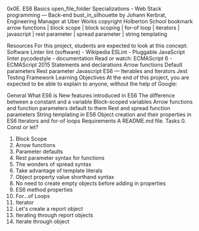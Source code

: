 0x0E. ES6 Basics
open_file_folder Specializations - Web Stack programming ― Back-end
bust_in_silhouette by Johann Kerbrat, Engineering Manager at Uber Works
copyright Holberton School
bookmark arrow functions | block scope | block scoping | for-of loop | iterators | javascript | rest parameter | spread parameter | string templating

Resources
For this project, students are expected to look at this concept:
Software Linter
lint (software) - Wikipedia
ESLint - Pluggable JavaScript linter
pycodestyle - documentation
Read or watch:
ECMAScript 6 - ECMAScript 2015
Statements and declarations
Arrow functions
Default parameters
Rest parameter
Javascript ES6 — Iterables and Iterators
Jest Testing Framework
Learning Objectives
At the end of this project, you are expected to be able to explain to anyone, without the help of Google:

General
What ES6 is
New features introduced in ES6
The difference between a constant and a variable
Block-scoped variables
Arrow functions and function parameters default to them
Rest and spread function parameters
String templating in ES6
Object creation and their properties in ES6
Iterators and for-of loops
Requirements
A README.md file.
Tasks
 0. Const or let?
 1. Block Scope
 2. Arrow functions
 3. Parameter defaults
 4. Rest parameter syntax for functions
 5. The wonders of spread syntax
 6. Take advantage of template literals
 7. Object property value shorthand syntax
 8. No need to create empty objects before adding in properties
 9. ES6 method properties
 10. For...of Loops
 11. Iterator
 12. Let's create a report object
 13. Iterating through report objects
 14. Iterate through object
 